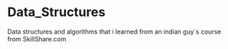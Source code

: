 # Data_Structures
Data structures and algorithms that i learned from an indian guy`s course from SkillShare.com
